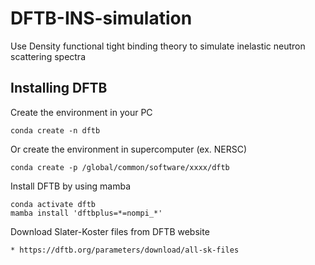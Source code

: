 # DFTB-INS-simulation

Use Density functional tight binding theory to simulate inelastic neutron scattering spectra

## Installing DFTB 
Create the environment in your PC
```
conda create -n dftb
```
Or create the environment in supercomputer (ex. NERSC)
```
conda create -p /global/common/software/xxxx/dftb
```
Install DFTB by using mamba
```
conda activate dftb
mamba install 'dftbplus=*=nompi_*'
```
Download Slater-Koster files from DFTB website
```
* https://dftb.org/parameters/download/all-sk-files
```
